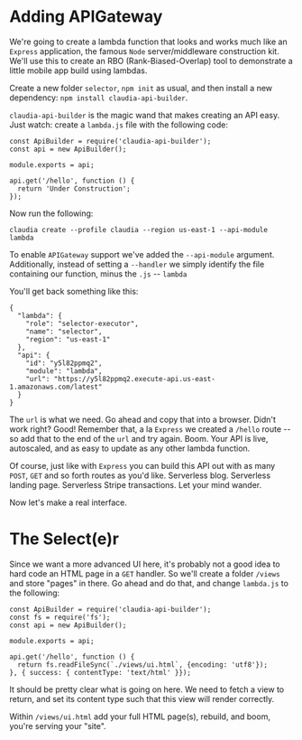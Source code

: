 # Adding APIGateway

We're going to create a lambda function that looks and works much like an `Express` application, the famous `Node` server/middleware construction kit. We'll use this to create an RBO (Rank-Biased-Overlap) tool to demonstrate a little mobile app build using lambdas.


Create a new folder `selector`, `npm init` as usual, and then install a new dependency: `npm install claudia-api-builder`. 

`claudia-api-builder` is the magic wand that makes creating an API easy. Just watch: create a `lambda.js` file with the following code:

```
const ApiBuilder = require('claudia-api-builder');
const api = new ApiBuilder();

module.exports = api;

api.get('/hello', function () {
  return 'Under Construction';
});
```

Now run the following:

```
claudia create --profile claudia --region us-east-1 --api-module lambda
```

To enable `APIGateway` support we've added the `--api-module` argument. Additionally, instead of setting a `--handler` we simply identify the file containing our function, minus the `.js` -- `lambda`

You'll get back something like this:

```
{
  "lambda": {
    "role": "selector-executor",
    "name": "selector",
    "region": "us-east-1"
  },
  "api": {
    "id": "y5l82ppmq2",
    "module": "lambda",
    "url": "https://y5l82ppmq2.execute-api.us-east-1.amazonaws.com/latest"
  }
}
```

The `url` is what we need. Go ahead and copy that into a browser. Didn't work right? Good! Remember that, a la `Express` we created a `/hello` route -- so add that to the end of the `url` and try again. Boom. Your API is live, autoscaled, and as easy to update as any other lambda function.

Of course, just like with `Express` you can build this API out with as many `POST`, `GET` and so forth routes as you'd like. Serverless blog. Serverless landing page. Serverless Stripe transactions. Let your mind wander.

Now let's make a real interface. 

# The Select(e)r

Since we want a more advanced UI here, it's probably not a good idea to hard code an HTML page in a `GET` handler. So we'll create a folder `/views` and store "pages" in there. Go ahead and do that, and change `lambda.js` to the following:

```
const ApiBuilder = require('claudia-api-builder');
const fs = require('fs');
const api = new ApiBuilder();

module.exports = api;

api.get('/hello', function () {
  return fs.readFileSync(`./views/ui.html`, {encoding: 'utf8'});
}, { success: { contentType: 'text/html' }});
```

It should be pretty clear what is going on here. We need to fetch a view to return, and set its content type such that this view will render correctly.

Within `/views/ui.html` add your full HTML page(s), rebuild, and boom, you're serving your "site".

